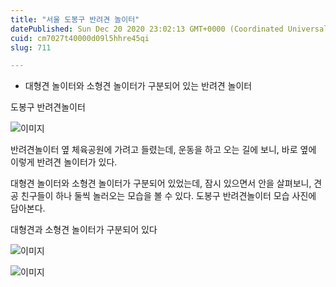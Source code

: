 ```yaml
---
title: "서울 도봉구 반려견 놀이터"
datePublished: Sun Dec 20 2020 23:02:13 GMT+0000 (Coordinated Universal Time)
cuid: cm7027t40000d09l5hhre45qi
slug: 711

---
```



- 대형견 놀이터와 소형견 놀이터가 구분되어 있는 반려견 놀이터

도봉구 반려견놀이터

![이미지](https://cdn.hashnode.com/res/hashnode/image/upload/v1739252805480/918d17f3-601d-483e-a6f8-91318ba63019.jpeg)

반려견놀이터 옆 체육공원에 가려고 들렸는데, 운동을 하고 오는 길에 보니, 바로 옆에 이렇게 반려견 놀이터가 있다.

대형견 놀이터와 소형견 놀이터가 구분되어 있었는데, 잠시 있으면서 안을 살펴보니, 견공 친구들이 하나 둘씩 놀러오는 모습을 볼 수 있다. 도봉구 반려견놀이터 모습 사진에 담아본다.

대형견과 소형견 놀이터가 구분되어 있다

![이미지](https://cdn.hashnode.com/res/hashnode/image/upload/v1739252807130/bdc1b3f5-e8a7-45dc-bebc-f2b015bddb49.jpeg)

![이미지](https://cdn.hashnode.com/res/hashnode/image/upload/v1739252808759/cf390c32-3112-4a7e-bc7d-cf20aa558085.jpeg)